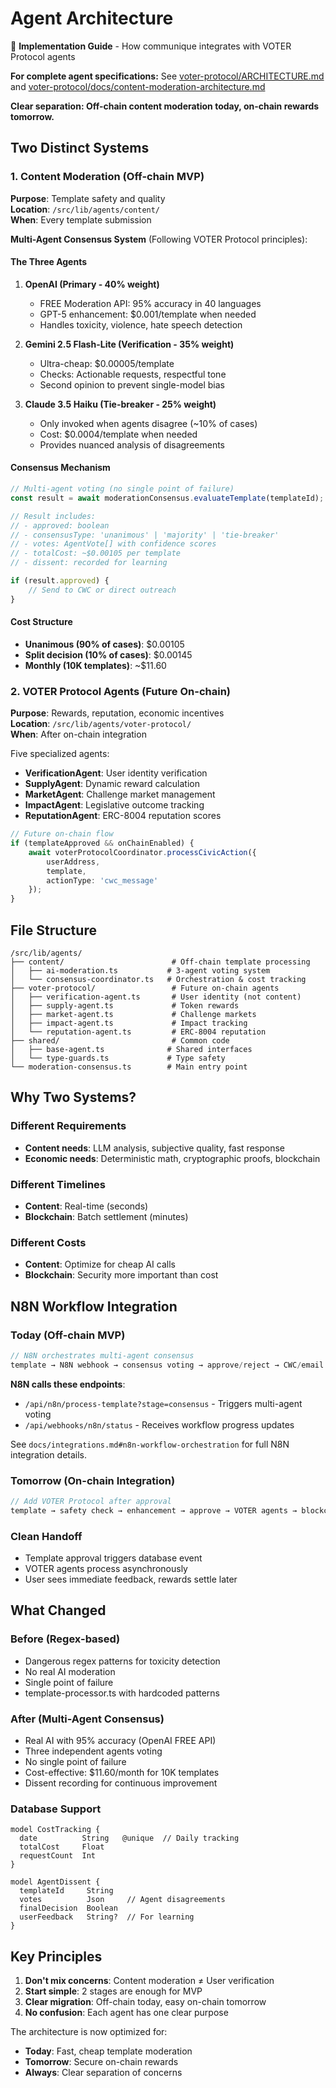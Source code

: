 # Agent Architecture

🔌 **Implementation Guide** - How communique integrates with VOTER Protocol agents

**For complete agent specifications:** See [voter-protocol/ARCHITECTURE.md](https://github.com/communisaas/voter-protocol/blob/main/ARCHITECTURE.md) and [voter-protocol/docs/content-moderation-architecture.md](https://github.com/communisaas/voter-protocol/blob/main/docs/content-moderation-architecture.md)

**Clear separation: Off-chain content moderation today, on-chain rewards tomorrow.**

## Two Distinct Systems

### 1. Content Moderation (Off-chain MVP)

**Purpose**: Template safety and quality  
**Location**: `/src/lib/agents/content/`  
**When**: Every template submission

**Multi-Agent Consensus System** (Following VOTER Protocol principles):

#### The Three Agents

1. **OpenAI (Primary - 40% weight)**
   - FREE Moderation API: 95% accuracy in 40 languages
   - GPT-5 enhancement: $0.001/template when needed
   - Handles toxicity, violence, hate speech detection

2. **Gemini 2.5 Flash-Lite (Verification - 35% weight)**
   - Ultra-cheap: $0.00005/template
   - Checks: Actionable requests, respectful tone
   - Second opinion to prevent single-model bias

3. **Claude 3.5 Haiku (Tie-breaker - 25% weight)**
   - Only invoked when agents disagree (~10% of cases)
   - Cost: $0.0004/template when needed
   - Provides nuanced analysis of disagreements

#### Consensus Mechanism

```typescript
// Multi-agent voting (no single point of failure)
const result = await moderationConsensus.evaluateTemplate(templateId);

// Result includes:
// - approved: boolean
// - consensusType: 'unanimous' | 'majority' | 'tie-breaker'
// - votes: AgentVote[] with confidence scores
// - totalCost: ~$0.00105 per template
// - dissent: recorded for learning

if (result.approved) {
	// Send to CWC or direct outreach
}
```

#### Cost Structure

- **Unanimous (90% of cases)**: $0.00105
- **Split decision (10% of cases)**: $0.00145
- **Monthly (10K templates)**: ~$11.60

### 2. VOTER Protocol Agents (Future On-chain)

**Purpose**: Rewards, reputation, economic incentives  
**Location**: `/src/lib/agents/voter-protocol/`  
**When**: After on-chain integration

Five specialized agents:

- **VerificationAgent**: User identity verification
- **SupplyAgent**: Dynamic reward calculation
- **MarketAgent**: Challenge market management
- **ImpactAgent**: Legislative outcome tracking
- **ReputationAgent**: ERC-8004 reputation scores

```typescript
// Future on-chain flow
if (templateApproved && onChainEnabled) {
	await voterProtocolCoordinator.processCivicAction({
		userAddress,
		template,
		actionType: 'cwc_message'
	});
}
```

## File Structure

```
/src/lib/agents/
├── content/                        # Off-chain template processing
│   ├── ai-moderation.ts           # 3-agent voting system
│   └── consensus-coordinator.ts   # Orchestration & cost tracking
├── voter-protocol/                 # Future on-chain agents
│   ├── verification-agent.ts       # User identity (not content)
│   ├── supply-agent.ts             # Token rewards
│   ├── market-agent.ts             # Challenge markets
│   ├── impact-agent.ts             # Impact tracking
│   └── reputation-agent.ts         # ERC-8004 reputation
├── shared/                         # Common code
│   ├── base-agent.ts              # Shared interfaces
│   └── type-guards.ts             # Type safety
└── moderation-consensus.ts        # Main entry point
```

## Why Two Systems?

### Different Requirements

- **Content needs**: LLM analysis, subjective quality, fast response
- **Economic needs**: Deterministic math, cryptographic proofs, blockchain

### Different Timelines

- **Content**: Real-time (seconds)
- **Blockchain**: Batch settlement (minutes)

### Different Costs

- **Content**: Optimize for cheap AI calls
- **Blockchain**: Security more important than cost

## N8N Workflow Integration

### Today (Off-chain MVP)

```typescript
// N8N orchestrates multi-agent consensus
template → N8N webhook → consensus voting → approve/reject → CWC/email
```

**N8N calls these endpoints**:

- `/api/n8n/process-template?stage=consensus` - Triggers multi-agent voting
- `/api/webhooks/n8n/status` - Receives workflow progress updates

See `docs/integrations.md#n8n-workflow-orchestration` for full N8N integration details.

### Tomorrow (On-chain Integration)

```typescript
// Add VOTER Protocol after approval
template → safety check → enhancement → approve → VOTER agents → blockchain → rewards
```

### Clean Handoff

- Template approval triggers database event
- VOTER agents process asynchronously
- User sees immediate feedback, rewards settle later

## What Changed

### Before (Regex-based)

- Dangerous regex patterns for toxicity detection
- No real AI moderation
- Single point of failure
- template-processor.ts with hardcoded patterns

### After (Multi-Agent Consensus)

- Real AI with 95% accuracy (OpenAI FREE API)
- Three independent agents voting
- No single point of failure
- Cost-effective: $11.60/month for 10K templates
- Dissent recording for continuous improvement

### Database Support

```prisma
model CostTracking {
  date          String   @unique  // Daily tracking
  totalCost     Float
  requestCount  Int
}

model AgentDissent {
  templateId     String
  votes          Json     // Agent disagreements
  finalDecision  Boolean
  userFeedback   String?  // For learning
}
```

## Key Principles

1. **Don't mix concerns**: Content moderation ≠ User verification
2. **Start simple**: 2 stages are enough for MVP
3. **Clear migration**: Off-chain today, easy on-chain tomorrow
4. **No confusion**: Each agent has one clear purpose

The architecture is now optimized for:

- **Today**: Fast, cheap template moderation
- **Tomorrow**: Secure on-chain rewards
- **Always**: Clear separation of concerns
